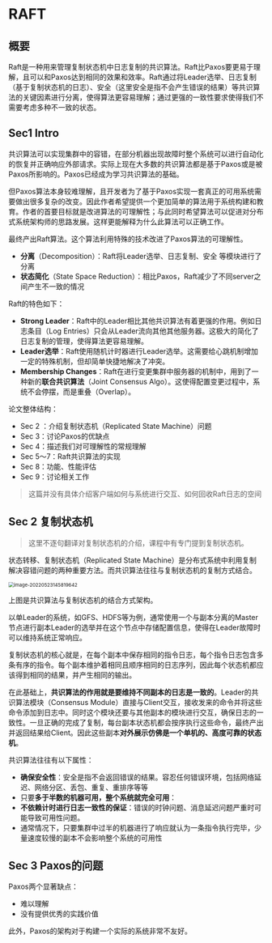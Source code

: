 # RAFT

## 概要

Raft是一种用来管理复制状态机中日志复制的共识算法。Raft比Paxos要更易于理解，且可以和Paxos达到相同的效果和效率。Raft通过将Leader选举、日志复制（基于复制状态机的日志）、安全（这里安全是指不会产生错误的结果）等共识算法的关键因素进行分离，使得算法更容易理解；通过更强的一致性要求使得我们不需要考虑多种不一致的状态。

## Sec1 Intro

共识算法可以实现集群中的容错，在部分机器出现故障时整个系统可以进行自动化的恢复并正确响应外部请求。实际上现在大多数的共识算法都是基于Paxos或是被Paxos所影响的。Paxos已经成为学习共识算法的基础。

但Paxos算法本身较难理解，且开发者为了基于Paxos实现一套真正的可用系统需要做出很多复杂的改变。因此作者希望提供一个更加简单的算法用于系统构建和教育。作者的首要目标就是改进算法的可理解性；与此同时希望算法可以促进对分布式系统架构师的思路发展。这样更能解释为什么此算法可以正确工作。

最终产出Raft算法。这个算法利用特殊的技术改进了Paxos算法的可理解性。

* **分离**（Decomposition）：Raft将Leader选举、日志复制、安全 等模块进行了分离
* **状态简化**（State Space Reduction）：相比Paxos，Raft减少了不同server之间产生不一致的情况

Raft的特色如下：

* **Strong Leader**：Raft中的Leader相比其他共识算法有着更强的作用。例如日志条目（Log Entries）只会从Leader流向其他其他服务器。这极大的简化了日志复制的管理，使得算法更容易理解。
* **Leader选举**：Raft使用随机计时器进行Leader选举。这需要给心跳机制增加一定的特殊机制，但却简单快捷地解决了冲突。
* **Membership Changes**：Raft在进行变更集群中服务器的机制中，用到了一种新的**联合共识算法**（Joint Consensus Algo）。这使得配置变更过程中，系统不会停摆，而是重叠（Overlap）。

论文整体结构：

* Sec 2 ：介绍复制状态机（Replicated State Machine）问题
* Sec 3：讨论Paxos的优缺点
* Sec 4：描述我们对可理解性的常规理解
* Sec 5～7：Raft共识算法的实现
* Sec 8：功能、性能评估
* Sec 9：讨论相关工作

> 这篇并没有具体介绍客户端如何与系统进行交互、如何回收Raft日志的空间

## Sec 2 复制状态机

> 这里不逐句翻译对复制状态机的介绍，课程中有专门提到复制状态机。

状态转移、复制状态机（Replicated State Machine）是分布式系统中利用复制解决容错问题的两种重要方法。而共识算法往往与复制状态机的复制方式结合。

<img src="/Users/liuwenshuo/Documents/Notes/Daily_study/image-20220523145819642.png" alt="image-20220523145819642" style="zoom:67%;" />

上图是共识算法与复制状态机的结合方式架构。

以单Leader的系统，如GFS、HDFS等为例，通常使用一个与副本分离的Master节点进行副本Leader的选举并在这个节点中存储配置信息，使得在Leader故障时可以维持系统正常响应。

复制状态机的核心就是，在每个副本中保存相同的指令日志，每个指令日志包含多条有序的指令。每个副本维护着相同且顺序相同的日志序列，因此每个状态机都应该得到相同的结果，并产生相同的输出。

在此基础上，**共识算法的作用就是要维持不同副本的日志是一致的**。Leader的共识算法模块（Consensus Module）直接与Client交互，接收发来的命令并将这些命令添加到日志中。同时这个模块还要与其他副本的模块进行交互，确保日志的一致性。一旦正确的完成了复制，每台副本状态机都会按序执行这些命令，最终产出并返回结果给Client。因此这些副本**对外展示仿佛是一个单机的、高度可靠的状态机**。

共识算法往往有以下属性：

* **确保安全性**：安全是指不会返回错误的结果。容忍任何错误环境，包括网络延迟、网络分区、丢包、重复、重排序等等
* 只要**多于半数的机器可用，整个系统就完全可用**：
* **不依赖计时进行日志一致性的保证**：错误的时钟问题、消息延迟问题严重时可能导致可用性问题。
* 通常情况下，只要集群中过半的机器进行了响应就认为一条指令执行完毕，少量速度较慢的副本不会影响整个系统的可用性

## Sec 3 Paxos的问题

Paxos两个显著缺点：

* 难以理解
* 没有提供优秀的实践价值

此外，Paxos的架构对于构建一个实际的系统非常不友好。